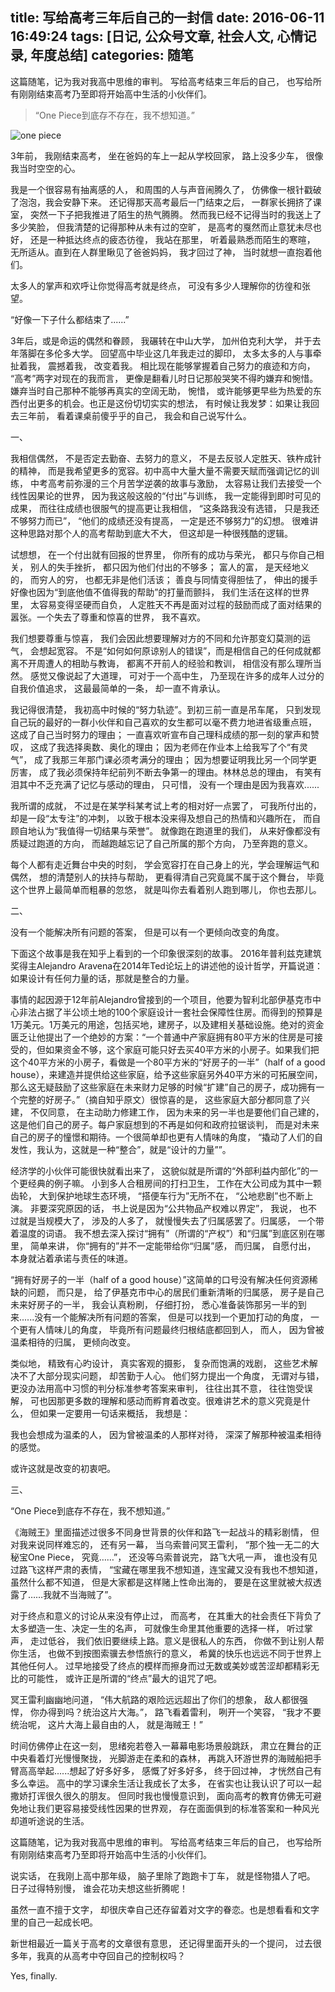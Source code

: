 title: 写给高考三年后自己的一封信
date: 2016-06-11 16:49:24
tags: [日记, 公众号文章, 社会人文, 心情记录, 年度总结]
categories: 随笔
---

这篇随笔，记为我对我高中思维的审判。 写给高考结束三年后的自己， 也写给所有刚刚结束高考乃至即将开始高中生活的小伙伴们。

<!-- more -->


<blockquote class="blockquote-center">“One Piece到底存不存在，我不想知道。”</blockquote>

![one piece](http://ww2.sinaimg.cn/large/72f96cbagw1f4ryvevg44j21fn0cl79q)

3年前， 我刚结束高考， 坐在爸妈的车上一起从学校回家， 路上没多少车， 很像我当时空空的心。

我是一个很容易有抽离感的人， 和周围的人与声音闹腾久了， 仿佛像一根针戳破了泡泡，我会安静下来。 还记得那天高考最后一门结束之后， 一群家长拥挤了课室， 突然一下子把我推进了陌生的热气腾腾。 然而我已经不记得当时的我送上了多少笑脸， 但我清楚的记得那种从未有过的空旷， 是高考的戛然而止意犹未尽也好， 还是一种抵达终点的疲态彷徨， 我站在那里， 听着最熟悉而陌生的寒暄， 无所适从。直到在人群里瞅见了爸爸妈妈， 我才回过了神， 当时就想一直抱着他们。

太多人的掌声和欢呼让你觉得高考就是终点， 可没有多少人理解你的彷徨和张望。

“好像一下子什么都结束了......”

3年后，或是命运的偶然和眷顾， 我碾转在中山大学， 加州伯克利大学， 并于去年落脚在多伦多大学。 回望高中毕业这几年我走过的脚印， 太多太多的人与事牵扯着我， 震撼着我， 改变着我。 相比现在能够掌握着自己努力的痕迹和方向， “高考”两字对现在的我而言， 更像是翻看儿时日记那般哭笑不得旳嫌弃和惋惜。 嫌弃当时自己那种不能够再真实的空阔无助， 惋惜， 或许能够更早些为热爱的东西付出更多的机会。也正是这份切切实实的想法， 有时候让我发梦：如果让我回去三年前， 看着课桌前傻乎乎的自己， 我会和自己说写什么。

一、

我相信偶然， 不是否定去勤奋、去努力的意义， 不是去反驳人定胜天、铁杵成针的精神， 而是我希望更多的宽容。初中高中大量大量不需要天赋而强调记忆的训练， 中考高考前弥漫的三个月苦学逆袭的故事与激励， 太容易让我们去接受一个线性因果论的世界， 因为我这般这般的“付出”与训练， 我一定能得到即时可见的成果， 而往往成绩也很服气的提高更让我相信， “这条路我没有选错， 只是我还不够努力而已”， “他们的成绩还没有提高， 一定是还不够努力”的幻想。 很难讲这种思路对那个人的高考帮助到底大不大， 但这却是一种很残酷的逻辑。

试想想， 在一个付出就有回报的世界里， 你所有的成功与荣光， 都只与你自己相关， 别人的失手挫折， 都只因为他们付出的不够多； 富人的富， 是天经地义的， 而穷人的穷， 也都无非是他们活该； 善良与同情变得胆怯了， 伸出的援手好像也因为“到底他值不值得我的帮助”的打量而颤抖， 我们生活在这样的世界里， 太容易变得坚硬而自负， 人定胜天不再是面对过程的鼓励而成了面对结果的嚣张。一个失去了尊重和惊喜的世界， 我不喜欢。

我们想要尊重与惊喜， 我们会因此想要理解对方的不同和允许那变幻莫测的运气， 会想起宽容。 不是“如何如何原谅别人的错误”，而是相信自己的任何成就都离不开周遭人的相助与教诲， 都离不开前人的经验和教训， 相信没有那么理所当然。 感觉又像说起了大道理， 可对于一个高中生， 乃至现在许多的成年人过分的自我价值追求， 这最最简单的一条， 却一直不肯承认。

我记得很清楚， 我初高中时候的“努力轨迹”。到初三前一直是吊车尾， 只到发现自己玩的最好的一群小伙伴和自己喜欢的女生都可以毫不费力地进省级重点班， 这成了自己当时努力的理由； 一直喜欢听宣布自己理科成绩的那一刻的掌声和赞叹， 这成了我选择奥数、奥化的理由； 因为老师在作业本上给我写了个“有灵气”， 成了我那三年那门课必须考满分的理由； 因为想要证明我比另一个同学更厉害， 成了我必须保持年纪前列不断去争第一的理由。林林总总的理由， 有笑有泪其中不乏充满了记忆与感动的理由， 只可惜， 没有一个理由是因为我喜欢......

我所谓的成就， 不过是在某学科某考试上考的相对好一点罢了， 可我所付出的， 却是一段“太专注”的冲刺， 以致于根本没来得及想自己的热情和兴趣所在， 而自顾自地认为“我值得一切结果与荣誉”。 就像跑在跑道里的我们， 从来好像都没有质疑过跑道的方向， 而越跑越忘记了自己所属的那个方向， 乃至奔跑的意义。

每个人都有走近舞台中央的时刻， 学会宽容打在自己身上的光，学会理解运气和偶然， 想的清楚别人的扶持与帮助， 更看得清自己究竟属不属于这个舞台， 毕竟这个世界上最简单而粗暴的忽悠， 就是叫你去看着别人跑到哪儿， 你也去那儿。 

二、

没有一个能解决所有问题的答案， 但是可以有一个更倾向改变的角度。

下面这个故事是我在知乎上看到的一个印象很深刻的故事。 2016年普利兹克建筑奖得主Alejandro Aravena在2014年Ted论坛上的讲述他的设计哲学，开篇说道：如果设计有任何力量的话，那就是整合的力量。

事情的起因源于12年前Alejandro曾接到的一个项目，他要为智利北部伊基克市中心非法占据了半公顷土地的100个家庭设计一套社会保障性住房。而得到的预算是1万美元。1万美元的用途，包括买地，建房子，以及建相关基础设施。绝对的资金匮乏让他提出了一个绝妙的方案：“一个普通中产家庭拥有80平方米的住房是可接受的，但如果资金不够，这个家庭可能只好去买40平方米的小房子。如果我们把这个40平方米的小房子，看做是一个80平方米的“好房子的一半”（half of a good house），来建造并提供给这些家庭，给予这些家庭另外40平方米的可拓展空间，那么这无疑鼓励了这些家庭在未来财力足够的时候“扩建”自己的房子，成功拥有一个完整的好房子。”（摘自知乎原文）很惊喜的是， 这些家庭大部分都同意了兴建， 不仅同意， 在主动助力修建工作， 因为未来的另一半也是要他们自己建的， 这是他们自己的房子。每户家庭想到的不再是如何和政府拉锯谈判， 而是对未来自己的房子的憧憬和期待。一个很简单却也更有人情味的角度， “撬动了人们的自发性，我认为，这就是一种“整合”，就是“设计的力量””。

经济学的小伙伴可能很快就看出来了， 这貌似就是所谓的“外部利益内部化”的一个更经典的例子嘛。 小到多人合租房间的打扫卫生， 工作在大公司成为其中一颗齿轮， 大到保护地球生态环境， “搭便车行为”无所不在， “公地悲剧”也不断上演。 非要深究原因的话， 书上说是因为“公共物品产权难以界定”， 我说， 也不过就是当规模大了， 涉及的人多了， 就慢慢失去了归属感罢了。归属感， 一个带着温度的词语。 我不想去深入探讨“拥有”（所谓的“产权”）和“归属”到底区别在哪里， 简单来讲， 你“拥有的”并不一定能带给你“归属”感， 而归属， 自愿付出， 本身就沾着承诺与责任的味道。

“拥有好房子的一半（half of a good house）”这简单的口号没有解决任何资源稀缺的问题， 而只是， 给了伊基克市中心的居民们重新清晰的归属感， 房子是自己未来好房子的一半， 我会认真粉刷， 仔细打扮， 悉心准备装饰那另一半的到来......没有一个能解决所有问题的答案， 但是可以找到一个更加打动的角度， 一个更有人情味儿的角度， 毕竟所有问题最终归根结底都回到人， 而人， 因为曾被温柔相待的归属， 更倾向改变。

类似地， 精致有心旳设计， 真实客观的摄影， 复杂而饱满的戏剧， 这些艺术解决不了大部分现实问题， 却苦勤于人心。 他们努力提出一个角度， 无谓对与错， 更没办法用高中习惯的判分标准参考答案来审判， 往往出其不意， 往往饱受误解， 可也因那更多数的理解和感动而孵育着改变。很难讲艺术的意义究竟是什么， 但如果一定要用一句话来概括， 我想是：

我也会想成为温柔的人， 因为曾被温柔的人那样对待， 深深了解那种被温柔相待的感觉。

或许这就是改变的初衷吧。

三、

“One Piece到底存不存在，我不想知道。”

《海贼王》里面描述过很多不同身世背景的伙伴和路飞一起战斗的精彩剧情， 但对我来说同样难忘的， 还有另一幕， 当乌索普问冥王雷利， “那个独一无二的大秘宝One Piece， 究竟……”， 还没等乌索普说完， 路飞大吼一声， 谁也没有见过路飞这样严肃的表情， “宝藏在哪里我不想知道，连宝藏又没有我也不想知道， 虽然什么都不知道， 但是大家都是这样赌上性命出海的， 要是在这里就被大叔透露了……我就不当海贼了”。

对于终点和意义的讨论从来没有停止过， 而高考， 在其重大的社会责任下背负了太多塑造一生、决定一生的名声， 可就像生命里其他重要的选择一样， 听过掌声， 走过低谷， 我们依旧要继续上路。意义是很私人的东西， 你做不到让别人帮你生活， 也做不到按图索骥去参悟旅行的意义， 希冀的快乐也远远不同于世界上其他任何人。 过早地接受了终点的模样而擦身而过无数或美妙或苦涩却都精彩无比的可能性， 或许正是所谓的“终点”最大的诅咒了吧。

冥王雷利幽幽地问道， “伟大航路的艰险远远超出了你们的想象， 敌人都很强悍， 你办得到吗？统治这片大海。”， 路飞看着雷利， 咧开一个笑容， “我才不要统治呢， 这片大海上最自由的人， 就是海贼王！”


时间仿佛停止在这一刻， 思绪宛若卷入一幕幕电影场景般跳跃， 肃立在舞台的正中央看着灯光慢慢聚拢， 光脚游走在柔和的森林， 再跳入环游世界的海贼船把手臂高高举起......想起了好多好多， 感慨了好多好多， 终于回过神， 才恍然自己有多么幸运。 高中的学习课余生活让我成长了太多， 在省实也让我认识了可以一起撒娇打诨很久很久的朋友。 但同时我也慢慢意识到， 面向高考的教育仿佛无可避免地让我们更容易接受线性因果的世界观， 存在面面俱到的标准答案和一种风光却道听途说的生活。

这篇随笔，记为我对我高中思维的审判。 写给高考结束三年后的自己， 也写给所有刚刚结束高考乃至即将开始高中生活的小伙伴们。

说实话， 在我刚上高中那年级， 脑子里除了跑跑卡丁车， 就是怪物猎人了吧。 日子过得特别慢， 谁会花功夫想这些折腾呢！

虽然一直不擅于文字， 却很庆幸自己还存留着对文字的眷恋。也是想看看和文字里的自己一起成长吧。 

新世相最近一篇关于高考的文章很有意思， 还记得里面开头的一个提问， 过去很多年，我真的从高考中夺回自己的控制权吗？

Yes, finally.